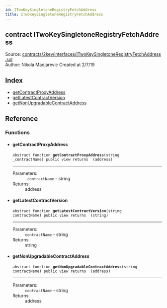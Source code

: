 ```yaml
---
id: ITwoKeySingletoneRegistryFetchAddress
title: ITwoKeySingletoneRegistryFetchAddress
---
```


<div class="contract-doc"><div class="contract"><h2 class="contract-header"><span class="contract-kind">contract</span> ITwoKeySingletoneRegistryFetchAddress</h2><div class="source">Source: <a href="https://github.com/2keynet/web3-alpha/blob/v0.0.3/contracts/2key/interfaces/ITwoKeySingletoneRegistryFetchAddress.sol" target="_blank">contracts/2key/interfaces/ITwoKeySingletoneRegistryFetchAddress.sol</a></div><div class="author">Author: Nikola Madjarevic Created at 2/7/19</div></div><div class="index"><h2>Index</h2><ul><li><a href="ITwoKeySingletoneRegistryFetchAddress.html#getContractProxyAddress">getContractProxyAddress</a></li><li><a href="ITwoKeySingletoneRegistryFetchAddress.html#getLatestContractVersion">getLatestContractVersion</a></li><li><a href="ITwoKeySingletoneRegistryFetchAddress.html#getNonUpgradableContractAddress">getNonUpgradableContractAddress</a></li></ul></div><div class="reference"><h2>Reference</h2><div class="functions"><h3>Functions</h3><ul><li><div class="item function"><span id="getContractProxyAddress" class="anchor-marker"></span><h4 class="name">getContractProxyAddress</h4><div class="body"><code class="signature"><span>abstract </span>function <strong>getContractProxyAddress</strong><span>(string _contractName) </span><span>public </span><span>view </span><span>returns  (address) </span></code><hr/><dl><dt><span class="label-parameters">Parameters:</span></dt><dd><div><code>_contractName</code> - string</div></dd><dt><span class="label-return">Returns:</span></dt><dd>address</dd></dl></div></div></li><li><div class="item function"><span id="getLatestContractVersion" class="anchor-marker"></span><h4 class="name">getLatestContractVersion</h4><div class="body"><code class="signature"><span>abstract </span>function <strong>getLatestContractVersion</strong><span>(string contractName) </span><span>public </span><span>view </span><span>returns  (string) </span></code><hr/><dl><dt><span class="label-parameters">Parameters:</span></dt><dd><div><code>contractName</code> - string</div></dd><dt><span class="label-return">Returns:</span></dt><dd>string</dd></dl></div></div></li><li><div class="item function"><span id="getNonUpgradableContractAddress" class="anchor-marker"></span><h4 class="name">getNonUpgradableContractAddress</h4><div class="body"><code class="signature"><span>abstract </span>function <strong>getNonUpgradableContractAddress</strong><span>(string contractName) </span><span>public </span><span>view </span><span>returns  (address) </span></code><hr/><dl><dt><span class="label-parameters">Parameters:</span></dt><dd><div><code>contractName</code> - string</div></dd><dt><span class="label-return">Returns:</span></dt><dd>address</dd></dl></div></div></li></ul></div></div></div>
